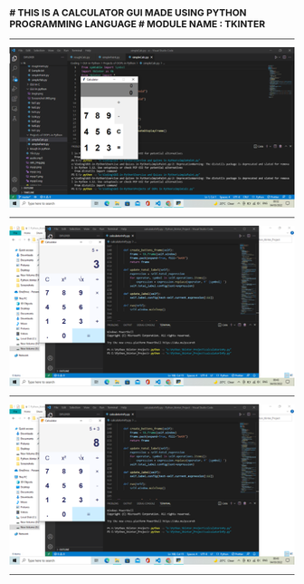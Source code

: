 <h3>
# THIS IS A CALCULATOR GUI MADE USING PYTHON PROGRAMMING LANGUAGE
# MODULE NAME : TKINTER
</h3>

<hr>
<img src="Screenshot (26).png">
<hr>
<img src="Screenshot (27).png">
<hr>
<img src="Screenshot (28).png">
<hr>
